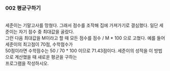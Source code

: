 ### 002 평균구하기 
<br/> 
세준이는 기말고사를 망쳤다. 그래서 점수를 조작해 집에 가져가기로 결심했다. 일단 세준이는 자기 점수 중 최대값을 골랐다. <br/>
그런 다음 최대값을 M이라고 할 때 모든 점수를 점수 / M * 100 으로 고쳤다. 예를 들어 세준이의 최고점이 70점, 수학점수가 <br/>
50점이라면 수학점수는 50 / 70 * 100 이므로 71.43점이다. 세준이의 성적을 이 방법으로 계산했을 때 새로운 평균을 구하는 <br/>
프로그램을 작성하시오. 

